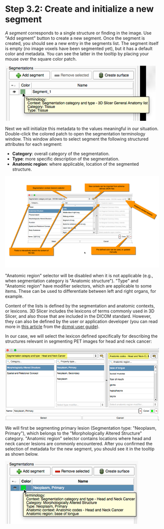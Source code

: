 # Step 3.2: Create and initialize a new segment

_A segment_ corresponds to a single structure or finding in the image. Use "Add segment" button to create a new segment. Once the segment is created, you should see a new entry in the segments list. The segment itself is empty \(no image voxels have been segmented yet\), but it has a default color and metadata. You can see the latter in the tooltip by placing your mouse over the square color patch.

![](../../.gitbook/assets/new-segment.png)

Next we will initialize this metadata to the values meaningful in our situation. Double-click the colored patch to open the segmentation terminology window. This window allows to select segment the following structured attributes for each segment:

* **Category**: overall category of the segmentation.
* **Type**: more specific description of the segmentation.
* **Anatomic region**: where applicable, location of the segmented structure.

![](../../.gitbook/assets/context-window.png)

"Anatomic region" selector will be disabled when it is not applicable \(e.g., when segmentation category is "Anatomic structure"\). "Type" and "Anatomic region" have modifier selectors, which are applicable to some items. These can be used to differentiate between left and right organs, for example.

Content of the lists is defined by the segmentation and anatomic contexts, or lexicons. 3D Slicer includes the lexicons of terms commonly used in 3D Slicer, and also those that are included in the DICOM standard. However, they can also be defined by the user or application developer \(you can read more in [this article](https://qiicr.gitbooks.io/dcmqi-guide/user_guide/coding_schemes.html) from the [dcmqi user guide](https://qiicr.gitbooks.io/dcmqi-guide)\).

In our case, we will select the lexicon defined specifically for describing the structures relevant in segmenting PET images for head and neck cancer:

![](../../.gitbook/assets/hnc-contexts.png)

We will first be segmenting primary lesion \(Segmentation type: "Neoplasm, Primary"\), which belongs to the "Morphologically Altered Structure" category. "Anatomic region" selector contains locations where head and neck cancer lesions are commonly encountered. After you confirmed the selection of metadata for the new segment, you should see it in the tooltip as shown below.

![](../../.gitbook/assets/segment-initialized.png)

